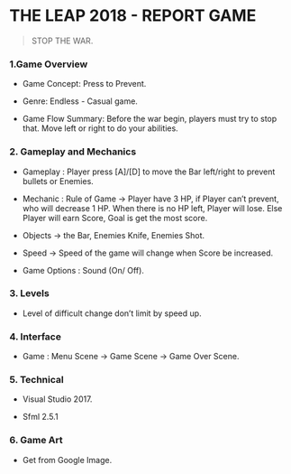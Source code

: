 # THE LEAP 2018 - REPORT GAME
> STOP THE WAR.

### 1.Game Overview

- Game Concept: Press to Prevent.

- Genre: Endless - Casual game.

- Game Flow Summary: Before the war begin, players must try to stop that. Move
left or right to do your abilities.

### 2. Gameplay and Mechanics

- Gameplay : Player press [A]/[D] to move the Bar left/right to prevent bullets
or Enemies.

- Mechanic : Rule of Game -> Player have 3 HP, if Player can’t prevent, who will
decrease 1 HP. When there is no HP left, Player will lose. Else Player will earn
Score, Goal is get the most score.
 - Objects -> the Bar, Enemies Knife, Enemies Shot.
 - Speed -> Speed of the game will change when Score be increased.

- Game Options : Sound (On/ Off).

### 3. Levels

- Level of difficult change don’t limit by speed up.

### 4. Interface

- Game : Menu Scene -> Game Scene -> Game Over Scene.

### 5. Technical

- Visual Studio 2017.

- Sfml 2.5.1

### 6. Game Art

- Get from Google Image.


